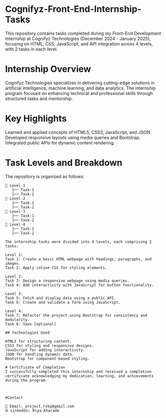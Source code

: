 # Cognifyz-Front-End-Internship-Tasks
This repository contains tasks completed during my Front-End Development Internship at Cognifyz Technologies (December 2024 - January 2025), focusing on HTML, CSS, JavaScript, and API integration across 4 levels, with 2 tasks in each level.

# Internship Overview
Cognifyz Technologies specializes in delivering cutting-edge solutions in artificial intelligence, machine learning, and data analytics. The internship program focused on enhancing technical and professional skills through structured tasks and mentorship.

# Key Highlights
Learned and applied concepts of HTML5, CSS3, JavaScript, and JSON.<br>
Developed responsive layouts using media queries and Bootstrap.<br>
Integrated public APIs for dynamic content rendering.<br>

# Task Levels and Breakdown
The repository is organized as follows:  
```plaintext
📂 Level-1  
   ├── Task-1  
   ├── Task-2  
📂 Level-2  
   ├── Task-1  
   ├── Task-2  
📂 Level-3  
   ├── Task-1  
   ├── Task-2  
📂 Level-4  
   ├── Task-1  
   ├── Task-2  

The internship tasks were divided into 4 levels, each comprising 2 tasks:

Level 1:
Task 1: Create a basic HTML webpage with headings, paragraphs, and images.
Task 2: Apply inline CSS for styling elements.

Level 2:
Task 3: Design a responsive webpage using media queries.
Task 4: Add interactivity with JavaScript for button functionality.

Level 3:
Task 5: Fetch and display data using a public API.
Task 6: Create and validate a form using JavaScript.

Level 4:
Task 7: Refactor the project using Bootstrap for consistency and modularity.
Task 8: Saas [optional]

## Technologies Used

HTML5 for structuring content.
CSS3 for styling and responsive designs.
JavaScript for adding interactivity.
JSON for handling dynamic data.
Bootstrap for component-based styling.

# Certificate of Completion
I successfully completed this internship and received a completion certificate acknowledging my dedication, learning, and achievements during the program.

 

#Contact

📧 Email: project.rskp@gmail.com
🌐 LinkedIn: Riya Kharade

